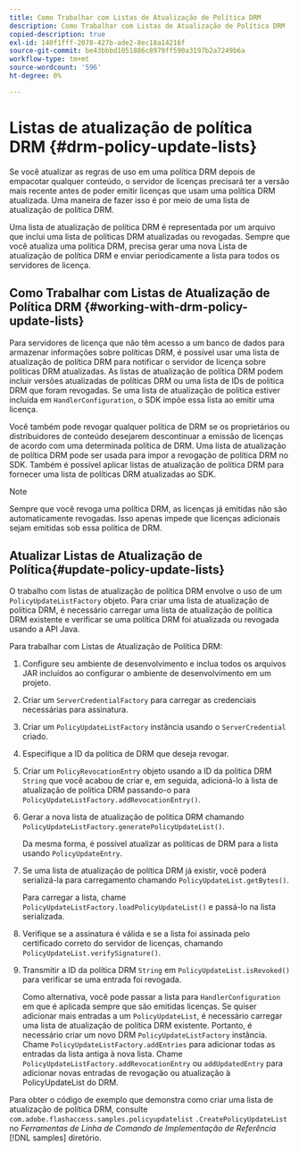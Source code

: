```yaml
---
title: Como Trabalhar com Listas de Atualização de Política DRM
description: Como Trabalhar com Listas de Atualização de Política DRM
copied-description: true
exl-id: 140f1fff-2078-427b-ade2-8ec18a14216f
source-git-commit: be43bbbd1051886c8979ff590a3197b2a7249b6a
workflow-type: tm+mt
source-wordcount: '596'
ht-degree: 0%

---
```


# Listas de atualização de política DRM {#drm-policy-update-lists}

Se você atualizar as regras de uso em uma política DRM depois de empacotar qualquer conteúdo, o servidor de licenças precisará ter a versão mais recente antes de poder emitir licenças que usam uma política DRM atualizada. Uma maneira de fazer isso é por meio de uma lista de atualização de política DRM.

Uma lista de atualização de política DRM é representada por um arquivo que inclui uma lista de políticas DRM atualizadas ou revogadas. Sempre que você atualiza uma política DRM, precisa gerar uma nova Lista de atualização de política DRM e enviar periodicamente a lista para todos os servidores de licença.

## Como Trabalhar com Listas de Atualização de Política DRM {#working-with-drm-policy-update-lists}

Para servidores de licença que não têm acesso a um banco de dados para armazenar informações sobre políticas DRM, é possível usar uma lista de atualização de política DRM para notificar o servidor de licença sobre políticas DRM atualizadas. As listas de atualização de política DRM podem incluir versões atualizadas de políticas DRM ou uma lista de IDs de política DRM que foram revogadas. Se uma lista de atualização de política estiver incluída em `HandlerConfiguration`, o SDK impõe essa lista ao emitir uma licença.

Você também pode revogar qualquer política de DRM se os proprietários ou distribuidores de conteúdo desejarem descontinuar a emissão de licenças de acordo com uma determinada política de DRM. Uma lista de atualização de política DRM pode ser usada para impor a revogação de política DRM no SDK. Também é possível aplicar listas de atualização de política DRM para fornecer uma lista de políticas DRM atualizadas ao SDK.

>[!NOTE]
>
>Sempre que você revoga uma política DRM, as licenças já emitidas não são automaticamente revogadas. Isso apenas impede que licenças adicionais sejam emitidas sob essa política de DRM.

## Atualizar Listas de Atualização de Política{#update-policy-update-lists}

O trabalho com listas de atualização de política DRM envolve o uso de um `PolicyUpdateListFactory` objeto. Para criar uma lista de atualização de política DRM, é necessário carregar uma lista de atualização de política DRM existente e verificar se uma política DRM foi atualizada ou revogada usando a API Java.

Para trabalhar com Listas de Atualização de Política DRM:

1. Configure seu ambiente de desenvolvimento e inclua todos os arquivos JAR incluídos ao configurar o ambiente de desenvolvimento em um projeto.
1. Criar um `ServerCredentialFactory` para carregar as credenciais necessárias para assinatura.
1. Criar um `PolicyUpdateListFactory` instância usando o `ServerCredential` criado.
1. Especifique a ID da política de DRM que deseja revogar.
1. Criar um `PolicyRevocationEntry` objeto usando a ID da política DRM `String` que você acabou de criar e, em seguida, adicioná-lo à lista de atualização de política DRM passando-o para `PolicyUpdateListFactory.addRevocationEntry()`.
1. Gerar a nova lista de atualização de política DRM chamando `PolicyUpdateListFactory.generatePolicyUpdateList()`.

   Da mesma forma, é possível atualizar as políticas de DRM para a lista usando `PolicyUpdateEntry`.
1. Se uma lista de atualização de política DRM já existir, você poderá serializá-la para carregamento chamando `PolicyUpdateList.getBytes()`.

   Para carregar a lista, chame `PolicyUpdateListFactory.loadPolicyUpdateList()` e passá-lo na lista serializada.
1. Verifique se a assinatura é válida e se a lista foi assinada pelo certificado correto do servidor de licenças, chamando `PolicyUpdateList.verifySignature()`.
1. Transmitir a ID da política DRM `String` em `PolicyUpdateList.isRevoked()` para verificar se uma entrada foi revogada.

   Como alternativa, você pode passar a lista para `HandlerConfiguration` em que é aplicada sempre que são emitidas licenças.
Se quiser adicionar mais entradas a um `PolicyUpdateList`, é necessário carregar uma lista de atualização de política DRM existente. Portanto, é necessário criar um novo DRM `PolicyUpdateListFactory` instância. Chame `PolicyUpdateListFactory.addEntries` para adicionar todas as entradas da lista antiga à nova lista. Chame `PolicyUpdateListFactory.addRevocationEntry` ou `addUpdatedEntry` para adicionar novas entradas de revogação ou atualização à PolicyUpdateList do DRM.

Para obter o código de exemplo que demonstra como criar uma lista de atualização de política DRM, consulte `com.adobe.flashaccess.samples.policyupdatelist` `.CreatePolicyUpdateList` no *Ferramentas de Linha de Comando de Implementação de Referência* [!DNL samples] diretório.

